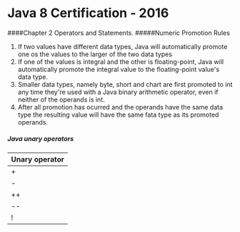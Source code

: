 ﻿# Java 8 Certification - 2016


####Chapter 2 Operators and Statements.
#####Numeric Promotion Rules
1. If two values have different data types, Java will automatically promote one os the values to the larger of the two data types
2. If one of the values is integral and the other is floating-point, Java will automatically promote the integral value to the floating-point value's data type.
3. Smaller data types, namely byte, short and chart are first promoted to int any time they're used with a Java binary arithmetic operator, even if neither of the operands is int.
4. After all promotion has ocurred and the operands have the same data type the resulting value will have the same fata type as its promoted operands.

##### Java unary operators

| Unary operator   | 
|------------------|
| +         |        
| -         |      
| ++        |
| --         |
| !    |

